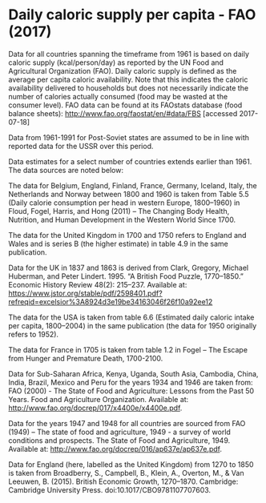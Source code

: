 # Daily caloric supply per capita - FAO (2017)

Data for all countries spanning the timeframe from 1961 is based on daily caloric supply (kcal/person/day) as reported by the UN Food and Agricultural Organization (FAO). Daily caloric supply is defined as the average per capita caloric availability. Note that this indicates the caloric availability delivered to households but does not necessarily indicate the number of calories actually consumed (food may be wasted at the consumer level). FAO data can be found at its FAOstats database (food balance sheets): http://www.fao.org/faostat/en/#data/FBS [accessed 2017-07-18]

Data from 1961-1991 for Post-Soviet states are assumed to be in line with reported data for the USSR over this period.

Data estimates for a select number of countries extends earlier than 1961. The data sources are noted below:

The data for Belgium, England, Finland, France, Germany, Iceland, Italy, the Netherlands and Norway between 1800 and 1960 is taken from Table 5.5 (Daily calorie consumption per head in western Europe, 1800–1960) in Floud, Fogel, Harris, and Hong (2011) – The Changing Body Health, Nutrition, and Human Development in the Western World Since 1700.

The data for the United Kingdom in 1700 and 1750 refers to England and Wales and is series B (the higher estimate) in table 4.9 in the same publication.

Data for the UK in 1837 and 1863 is derived from Clark, Gregory, Michael Huberman, and Peter Lindert. 1995. “A British Food Puzzle, 1770–1850.” Economic History Review 48(2): 215–237. Available at: https://www.jstor.org/stable/pdf/2598401.pdf?refreqid=excelsior%3A8924d3e19be34163046f26f10a92ee12

The data for the USA is taken from table 6.6 (Estimated daily caloric intake per capita, 1800–2004) in the same publication (the data for 1950 originally refers to 1952).

The data for France in 1705 is taken from table 1.2 in Fogel – The Escape from Hunger and Premature Death, 1700-2100.

Data for Sub-Saharan Africa, Kenya, Uganda, South Asia, Cambodia, China, India, Brazil, Mexico and Peru for the years 1934 and 1946 are taken from: FAO (2000) - The State of Food and Agriculture: Lessons from the Past 50 Years. Food and Agriculture Organization. Available at: http://www.fao.org/docrep/017/x4400e/x4400e.pdf.

Data for the years 1947 and 1948 for all countries are sourced from FAO (1949) – The state of food and agriculture, 1949 - a survey of world conditions and prospects. The State of Food and Agriculture, 1949. Available at: http://www.fao.org/docrep/016/ap637e/ap637e.pdf.

Data for England (here, labelled as the United Kingdom) from 1270 to 1850 is taken from Broadberry, S., Campbell, B., Klein, A., Overton, M., & Van Leeuwen, B. (2015). British Economic Growth, 1270–1870. Cambridge: Cambridge University Press. doi:10.1017/CBO9781107707603.